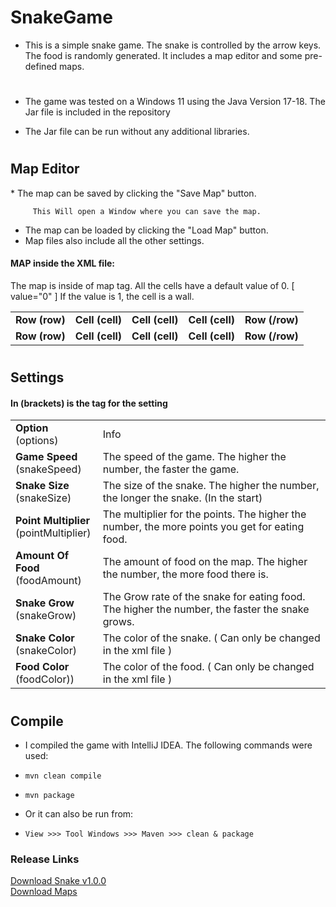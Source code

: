 # SnakeGame
    
* This is a simple snake game. The snake is controlled by the arrow keys. The food is randomly generated. It includes
a map editor and some pre-defined maps.
#

* The game was tested on a Windows 11 using the Java Version 17-18. The Jar file is included in the repository

* The Jar file can be run without any additional libraries.
#

<h2>Map Editor</h2>
* The map can be saved by clicking the "Save Map" button.

     
         This Will open a Window where you can save the map.

* The map can be loaded by clicking the "Load Map" button.
* Map files also include all the other settings.

<h4>MAP inside the XML file:</h4>
The map is inside of map tag. All the cells have a default value of 0. [ value="0" ] 
If the value is 1, the cell is a wall.


 <table>
    <tr>
     <td>
        <b>Row (row)</b>
     </td>
    <td>
        <b>Cell (cell)</b>
     </td>
    <td>
        <b>Cell (cell)</b>
     </td>
    <td>
        <b>Cell (cell)</b>
     </td>
    <td>
        <b>Row (/row)</b>
     </td>
    </tr>
    <tr>
     <td>
        <b>Row (row)</b>
     </td>
    <td>
        <b>Cell (cell)</b>
     </td>
    <td>
        <b>Cell (cell)</b>
     </td>
    <td>
        <b>Cell (cell)</b>
     </td>
    <td>
        <b>Row (/row)</b>
     </td>
    </tr>
</table>




#
<h2>Settings</h2>

<h4>In (brackets) is the tag for the setting</h4>


<table>
<tr>
<td>
<b>Option </b> <br>(options)
</td>
<td>
<tb>Info</tb>
</td>
</tr>
<tr>
<td>
<b>Game Speed</b><br> (snakeSpeed)
</td>
<td>
The speed of the game. The higher the number, the faster the game.
</td>
</tr>
<tr>
<td>
<tb><b>Snake Size </b><br>(snakeSize)</tb>
</td>
<td>
The size of the snake. The higher the number, the longer the snake. (In the start)
</td>
</tr>
<tr>
<td>
<tb><b>Point Multiplier</b> <br>(pointMultiplier)</tb>
</td>
<td>
The multiplier for the points. The higher the number, the more points you get for eating food.
</td>
</tr>
<tr>
<td>
<tb><b>Amount Of Food </b> <br>(foodAmount)</tb>
</td>
<td>
The amount of food on the map. The higher the number, the more food there is.
</td>
</tr>
<tr>
<td>
<tb><b>Snake Grow</b><br> (snakeGrow)</tb>
</td>
<td>
The Grow rate of the snake for eating food. The higher the number, the faster the snake grows.
</td>
</tr>
<tr>
<td>
<tb><b>Snake Color</b> <br>(snakeColor)</tb>
</td>
<td>
The color of the snake. ( Can only be changed in the xml file )
</td>
</tr>
<tr>
<td>
<tb><b>Food Color</b> <br>(foodColor))</tb>
</td>
<td>
The color of the food. ( Can only be changed in the xml file )
</td>
</tr>
</table>

#

<h2> Compile </h2>

* I compiled the game with IntelliJ IDEA. The following commands were used:
* `mvn clean compile`
* `mvn package`

 
* Or it can also be run from:
* `View >>> Tool Windows >>> Maven >>> clean & package`
 

<h3>Release Links</h3>

[Download Snake v1.0.0]( https://github.com/Pereira-Luc/SnakeGame/releases/tag/v1.0.0 )
<br>
[Download Maps]( https://github.com/Pereira-Luc/SnakeGame/releases/tag/Maps )

